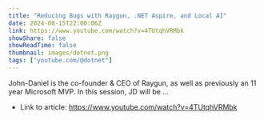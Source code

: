 ```yaml
---
title: "Reducing Bugs with Raygun, .NET Aspire, and Local AI"
date: 2024-08-15T22:00:06Z
link: https://www.youtube.com/watch?v=4TUtqhVRMbk
showShare: false
showReadTime: false
thumbnail: images/dotnet.png
tags: ["youtube.com/@dotnet"]
---
```

John-Daniel is the co-founder & CEO of Raygun, as well as previously an 11 year Microsoft MVP. In this session, JD will be ...

- Link to article: https://www.youtube.com/watch?v=4TUtqhVRMbk